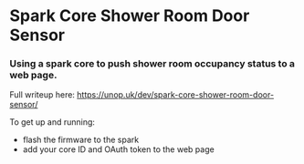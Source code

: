 Spark Core Shower Room Door Sensor
===================

### Using a spark core to push shower room occupancy status to a web page. ###

Full writeup here: https://unop.uk/dev/spark-core-shower-room-door-sensor/

To get up and running: 
- flash the firmware to the spark 
- add your core ID and OAuth token to the web page
